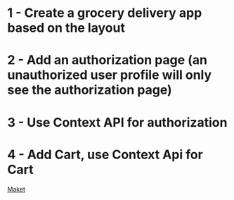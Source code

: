# 1 - Create a grocery delivery app based on the layout

# 2 - Add an authorization page (an unauthorized user profile will only see the authorization page)

# 3 - Use Context API for authorization

# 4 - Add Cart, use Context Api for Cart

[Maket](https://www.figma.com/file/xZLhV7vnbQppFXyBgXo6ni/Delivery-App_UI-Kit-(Community)?type=design&node-id=33-444&mode=design&t=Ng6nwMwzEaVdRvD5-0)
